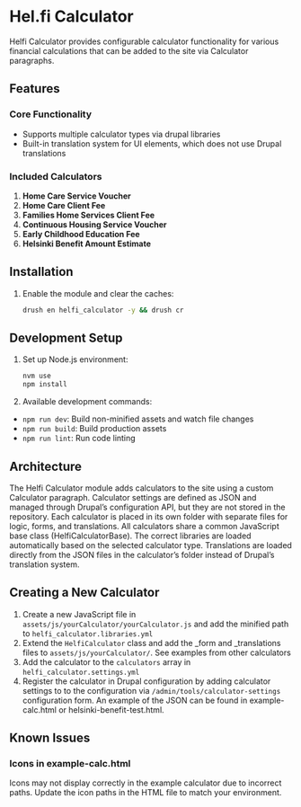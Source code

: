 # Hel.fi Calculator

Helfi Calculator provides configurable calculator functionality for various financial calculations that can be added to the site via Calculator paragraphs.

## Features

### Core Functionality

- Supports multiple calculator types via drupal libraries
- Built-in translation system for UI elements, which does not use Drupal translations

### Included Calculators

1. **Home Care Service Voucher**
2. **Home Care Client Fee**
3. **Families Home Services Client Fee**
4. **Continuous Housing Service Voucher**
5. **Early Childhood Education Fee**
6. **Helsinki Benefit Amount Estimate**

## Installation

1. Enable the module and clear the caches:
   ```bash
   drush en helfi_calculator -y && drush cr
   ```

## Development Setup

1. Set up Node.js environment:
   ```bash
   nvm use
   npm install
   ```

2. Available development commands:
  - `npm run dev`: Build non-minified assets and watch file changes
  - `npm run build`: Build production assets
  - `npm run lint`: Run code linting

## Architecture

The Helfi Calculator module adds calculators to the site using a custom Calculator paragraph. Calculator settings are defined as JSON and managed through Drupal’s configuration API, but they are not stored in the repository. Each calculator is placed in its own folder with separate files for logic, forms, and translations. All calculators share a common JavaScript base class (HelfiCalculatorBase). The correct libraries are loaded automatically based on the selected calculator type. Translations are loaded directly from the JSON files in the calculator’s folder instead of Drupal’s translation system.

## Creating a New Calculator

1. Create a new JavaScript file in `assets/js/yourCalculator/yourCalculator.js` and add the minified path to `helfi_calculator.libraries.yml`
2. Extend the `HelfiCalculator` class and add the _form and _translations files to `assets/js/yourCalculator/`. See examples from other calculators
3. Add the calculator to the `calculators` array in `helfi_calculator.settings.yml`
4. Register the calculator in Drupal configuration by adding calculator settings to to the configuration via `/admin/tools/calculator-settings` configuration form. An example of the JSON can be found in example-calc.html or helsinki-benefit-test.html.

## Known Issues

### Icons in example-calc.html
Icons may not display correctly in the example calculator due to incorrect paths. Update the icon paths in the HTML file to match your environment.
